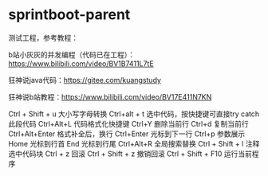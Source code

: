 # sprintboot-parent
测试工程，参考教程：

b站小灰灰的并发编程（代码已在工程）：https://www.bilibili.com/video/BV1B7411L7tE

狂神说java代码：https://gitee.com/kuangstudy

狂神说b站教程：https://www.bilibili.com/video/BV17E411N7KN


Ctrl + Shift + u   大小写字母转换
Ctrl+alt + t  选中代码，按快捷键可直接try catch 此段代码
Ctrl+Alt+L  代码格式化快捷键
Ctrl+Y  删除当前行
Ctrl+d  复制当前行
Ctrl+Alt+Enter  格式补全后，换行
Ctrl+Enter  光标到下一行
Ctrl+p  参数展示
Home 光标到行首
End 光标到行尾
Ctrl+Alt+R 全局搜索替换
Ctrl + Shift + l   注释选中代码块
Ctrl + z   回滚
Ctrl + Shift + z  撤销回滚
Ctrl + Shift + F10  运行当前程序



